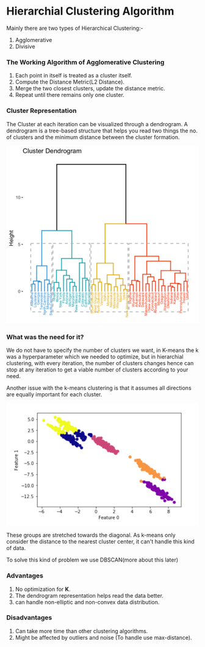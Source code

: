 # Hierarchial Clustering Algorithm

Mainly there are two types of Hierarchical Clustering:-

1. Agglomerative
2. Divisive&#x20;

### The Working Algorithm of Agglomerative Clustering

1. Each point in itself is treated as a cluster itself.
2. Compute the Distance Metric(L2 Distance).&#x20;
3. Merge the two closest clusters, update the distance metric.&#x20;
4. Repeat until there remains only one cluster.

### Cluster Representation&#x20;

The Cluster at each iteration can be visualized through a dendrogram. A dendrogram is a tree-based structure that helps you read two things the no. of clusters and the minimum distance between the cluster formation.&#x20;

![](<.gitbook/assets/image (15).png>)

### What was the need for it?&#x20;

We do not have to specify the number of clusters we want, in K-means the k was a hyperparameter which we needed to optimize, but in hierarchial clustering, with every iteration, the number of clusters changes hence can stop at any iteration to get a viable number of clusters according to your need.&#x20;

Another issue with the k-means clustering is that it assumes all directions are equally important for each cluster.&#x20;

![Clustering with k-Means](<.gitbook/assets/image (16).png>)

These groups are stretched towards the diagonal. As k-means only consider the distance to the nearest cluster center, it can't handle this kind of data.&#x20;

To solve this kind of problem we use DBSCAN(more about this later)

### Advantages&#x20;

1. No optimization for **K**.&#x20;
2. The dendrogram representation helps read the data better.&#x20;
3. can handle non-elliptic and non-convex data distribution.

### Disadvantages&#x20;

1. Can take more time than other clustering algorithms.&#x20;
2. Might be affected by outliers and noise (To handle use max-distance).



